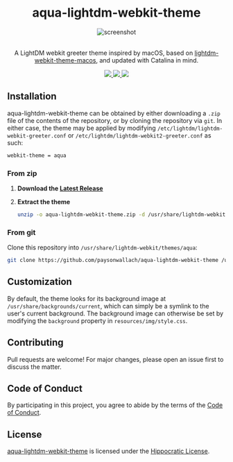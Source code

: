 <div align="center">
  <h1>aqua-lightdm-webkit-theme</h1>
  <img alt="screenshot" src=https://raw.githubusercontent.com/paysonwallach/aqua-lightdm-webkit-theme/master/screenshots/aqua-lightdm-webkit-theme.png>
  <br>
  <br>
  <p>A LightDM webkit greeter theme inspired by macOS, based on <a href=https://github.com/ZoomTen/lightdm-webkit-theme-macos>lightdm-webkit-theme-macos</a>, and updated with Catalina in mind.</p>
  <a href=https://github.com/paysonwallach/aqua-lightdm-webkit-theme/release/latest>
    <img src=https://img.shields.io/github/v/release/paysonwallach/aqua-lightdm-webkit-theme?style=flat-square>
  </a>
  <a href=https://github.com/paysonwallach/aqua-lightdm-webkit-theme/blob/master/LICENSE>
    <img src=https://img.shields.io/badge/license-HIP-994444?style=flat-square>
  </a>
  <a href=https://buymeacoffee.com/paysonwallach>
    <img src=https://img.shields.io/badge/donate-Buy%20me%20a%20coffe-yellow?style=flat-square>
  </a>
  <br>
</div>

## Installation

aqua-lightdm-webkit-theme can be obtained by either downloading a `.zip` file of the contents of the repository, or by cloning the repository via `git`. In either case, the theme may be applied by modifying `/etc/lightdm/lightdm-webkit-greeter.conf` or `/etc/lightdm/lightdm-webkit2-greeter.conf` as such:

```sh
webkit-theme = aqua
```

### From zip

1. **Download the [Latest Release](https://github.com/paysonwallach/aqua-lightdm-webkit-theme/releases/latest)**

2. **Extract the theme**

   ```sh
   unzip -o aqua-lightdm-webkit-theme.zip -d /usr/share/lightdm-webkit/themes/aqua
   ```

### From git

Clone this repository into `/usr/share/lightdm-webkit/themes/aqua`:

```sh
git clone https://github.com/paysonwallach/aqua-lightdm-webkit-theme /usr/share/lightdm-webkit/themes/aqua
```

## Customization

By default, the theme looks for its background image at `/usr/share/backgrounds/current`, which can simply be a symlink to the user's current background. The background image can otherwise be set by modifying the `background` property in `resources/img/style.css`.

## Contributing

Pull requests are welcome! For major changes, please open an issue first to discuss the matter.

## Code of Conduct

By participating in this project, you agree to abide by the terms of the [Code of Conduct](https://github.com/paysonwallach/aqua-lightdm-webkit-theme/blob/master/CODE_OF_CONDUCT.md).

## License

[aqua-lightdm-webkit-theme](https://github.com/paysonwallach/aqua-lightdm-webkit-theme) is licensed under the [Hippocratic License](https://firstdonoharm.dev).
